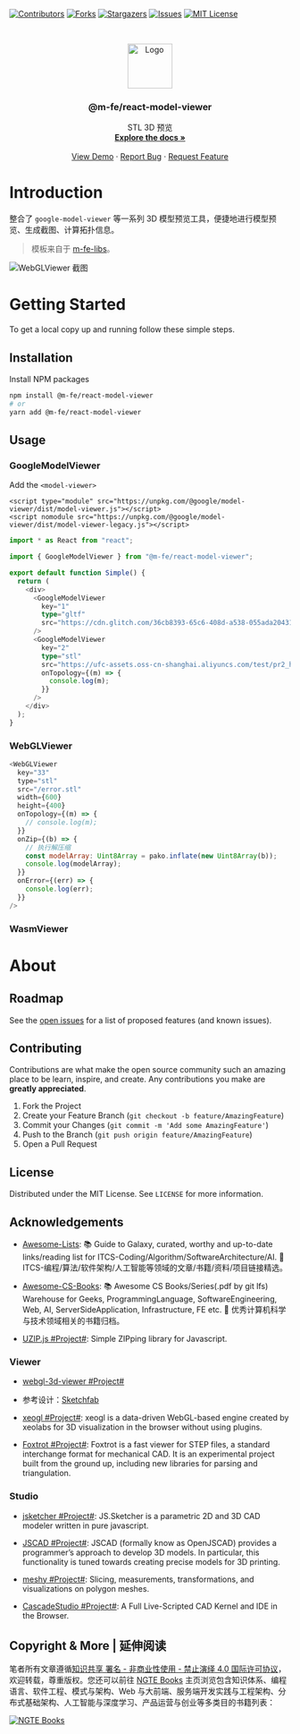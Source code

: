 [![Contributors][contributors-shield]][contributors-url]
[![Forks][forks-shield]][forks-url]
[![Stargazers][stars-shield]][stars-url]
[![Issues][issues-shield]][issues-url]
[![MIT License][license-shield]][license-url]

<!-- PROJECT LOGO -->
<br />
<p align="center">
  <a href="https://github.com/wx-chevalier/3d-model-viewer">
    <img src="https://s2.ax1x.com/2020/03/10/8iEuqO.png" alt="Logo" width="80" height="80">
  </a>

  <h3 align="center">@m-fe/react-model-viewer</h3>

  <p align="center">
    STL 3D 预览
    <br />
    <a href="https://github.com/wx-chevalier/3d-model-viewer"><strong>Explore the docs »</strong></a>
    <br />
    <br />
    <a href="https://github.com/wx-chevalier/3d-model-viewer">View Demo</a>
    ·
    <a href="https://github.com/wx-chevalier/3d-model-viewer/issues">Report Bug</a>
    ·
    <a href="https://github.com/wx-chevalier/3d-model-viewer/issues">Request Feature</a>
  </p>
</p>

<!-- ABOUT THE PROJECT -->

# Introduction

整合了 `google-model-viewer` 等一系列 3D 模型预览工具，便捷地进行模型预览、生成截图、计算拓扑信息。

> 模板来自于 [m-fe-libs](https://github.com/wx-chevalier/m-fe-libs)。

![WebGLViewer 截图](https://s1.ax1x.com/2020/10/23/BEAXzF.md.png)

# Getting Started

To get a local copy up and running follow these simple steps.

## Installation

Install NPM packages

```sh
npm install @m-fe/react-model-viewer
# or
yarn add @m-fe/react-model-viewer
```

<!-- USAGE EXAMPLES -->

## Usage

### GoogleModelViewer

Add the `<model-viewer>`

```web
<script type="module" src="https://unpkg.com/@google/model-viewer/dist/model-viewer.js"></script>
<script nomodule src="https://unpkg.com/@google/model-viewer/dist/model-viewer-legacy.js"></script>
```

```ts
import * as React from "react";

import { GoogleModelViewer } from "@m-fe/react-model-viewer";

export default function Simple() {
  return (
    <div>
      <GoogleModelViewer
        key="1"
        type="gltf"
        src="https://cdn.glitch.com/36cb8393-65c6-408d-a538-055ada20431b/Astronaut.glb?1542147958948"
      />
      <GoogleModelViewer
        key="2"
        type="stl"
        src="https://ufc-assets.oss-cn-shanghai.aliyuncs.com/test/pr2_head_pan.stl"
        onTopology={(m) => {
          console.log(m);
        }}
      />
    </div>
  );
}
```

### WebGLViewer

```js
<WebGLViewer
  key="33"
  type="stl"
  src="/error.stl"
  width={600}
  height={400}
  onTopology={(m) => {
    // console.log(m);
  }}
  onZip={(b) => {
    // 执行解压缩
    const modelArray: Uint8Array = pako.inflate(new Uint8Array(b));
    console.log(modelArray);
  }}
  onError={(err) => {
    console.log(err);
  }}
/>
```

### WasmViewer

# About

<!-- ROADMAP -->

## Roadmap

See the [open issues](https://github.com/wx-chevalier/3d-model-viewer/issues) for a list of proposed features (and known issues).

<!-- CONTRIBUTING -->

## Contributing

Contributions are what make the open source community such an amazing place to be learn, inspire, and create. Any contributions you make are **greatly appreciated**.

1. Fork the Project
2. Create your Feature Branch (`git checkout -b feature/AmazingFeature`)
3. Commit your Changes (`git commit -m 'Add some AmazingFeature'`)
4. Push to the Branch (`git push origin feature/AmazingFeature`)
5. Open a Pull Request

<!-- LICENSE -->

## License

Distributed under the MIT License. See `LICENSE` for more information.

<!-- ACKNOWLEDGEMENTS -->

## Acknowledgements

- [Awesome-Lists](https://github.com/wx-chevalier/Awesome-Lists): 📚 Guide to Galaxy, curated, worthy and up-to-date links/reading list for ITCS-Coding/Algorithm/SoftwareArchitecture/AI. 💫 ITCS-编程/算法/软件架构/人工智能等领域的文章/书籍/资料/项目链接精选。

- [Awesome-CS-Books](https://github.com/wx-chevalier/Awesome-CS-Books): :books: Awesome CS Books/Series(.pdf by git lfs) Warehouse for Geeks, ProgrammingLanguage, SoftwareEngineering, Web, AI, ServerSideApplication, Infrastructure, FE etc. :dizzy: 优秀计算机科学与技术领域相关的书籍归档。

- [UZIP.js #Project#](https://github.com/photopea/UZIP.js): Simple ZIPping library for Javascript.

### Viewer

- [webgl-3d-viewer #Project#](http://piscis.github.io/webgl-3d-viewer/example/)

- 参考设计：[Sketchfab](https://sketchfab.com/3d-models/lost-heritage-f8d4561b75c64769b4c88a3478b5a184)

- [xeogl #Project#](https://github.com/xeolabs/xeogl): xeogl is a data-driven WebGL-based engine created by xeolabs for 3D visualization in the browser without using plugins.

- [Foxtrot #Project#](https://github.com/Formlabs/foxtrot): Foxtrot is a fast viewer for STEP files, a standard interchange format for mechanical CAD. It is an experimental project built from the ground up, including new libraries for parsing and triangulation.

### Studio

- [jsketcher #Project#](https://github.com/xibyte/jsketcher): JS.Sketcher is a parametric 2D and 3D CAD modeler written in pure javascript.

- [JSCAD #Project#](https://openjscad.org/dokuwiki/doku.php?id=start): JSCAD (formally know as OpenJSCAD) provides a programmer’s approach to develop 3D models. In particular, this functionality is tuned towards creating precise models for 3D printing.

- [meshy #Project#](https://github.com/0x00019913/meshy): Slicing, measurements, transformations, and visualizations on polygon meshes.

- [CascadeStudio #Project#](https://github.com/zalo/CascadeStudio): A Full Live-Scripted CAD Kernel and IDE in the Browser.

## Copyright & More | 延伸阅读

笔者所有文章遵循[知识共享 署名 - 非商业性使用 - 禁止演绎 4.0 国际许可协议](https://creativecommons.org/licenses/by-nc-nd/4.0/deed.zh)，欢迎转载，尊重版权。您还可以前往 [NGTE Books](https://ng-tech.icu/books/) 主页浏览包含知识体系、编程语言、软件工程、模式与架构、Web 与大前端、服务端开发实践与工程架构、分布式基础架构、人工智能与深度学习、产品运营与创业等多类目的书籍列表：

[![NGTE Books](https://s2.ax1x.com/2020/01/18/19uXtI.png)](https://ng-tech.icu/books/)

<!-- MARKDOWN LINKS & IMAGES -->
<!-- https://www.markdownguide.org/basic-syntax/#reference-style-links -->

[contributors-shield]: https://img.shields.io/github/contributors/wx-chevalier/3d-model-viewer.svg?style=flat-square
[contributors-url]: https://github.com/wx-chevalier/3d-model-viewer/graphs/contributors
[forks-shield]: https://img.shields.io/github/forks/wx-chevalier/3d-model-viewer.svg?style=flat-square
[forks-url]: https://github.com/wx-chevalier/3d-model-viewer/network/members
[stars-shield]: https://img.shields.io/github/stars/wx-chevalier/3d-model-viewer.svg?style=flat-square
[stars-url]: https://github.com/wx-chevalier/3d-model-viewer/stargazers
[issues-shield]: https://img.shields.io/github/issues/wx-chevalier/3d-model-viewer.svg?style=flat-square
[issues-url]: https://github.com/wx-chevalier/3d-model-viewer/issues
[license-shield]: https://img.shields.io/github/license/wx-chevalier/3d-model-viewer.svg?style=flat-square
[license-url]: https://github.com/wx-chevalier/3d-model-viewer/blob/master/LICENSE.txt
